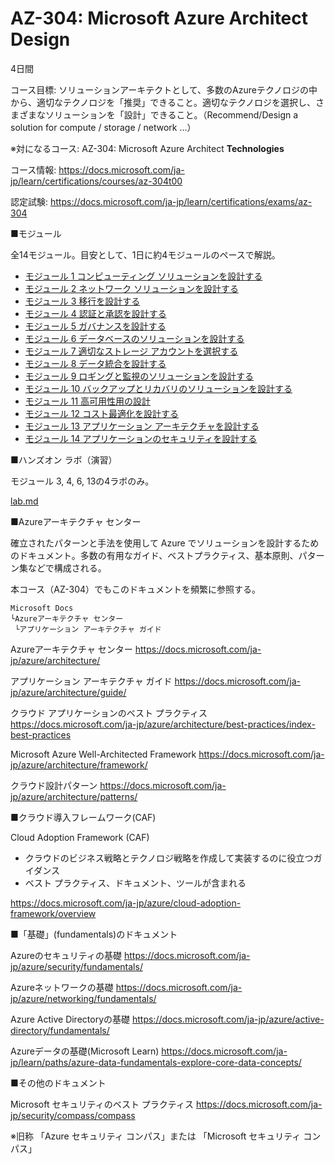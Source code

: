 # AZ-304: Microsoft Azure Architect **Design**

4日間

コース目標: ソリューションアーキテクトとして、多数のAzureテクノロジの中から、適切なテクノロジを「推奨」できること。適切なテクノロジを選択し、さまざまなソリューションを「設計」できること。（Recommend/Design a solution for compute / storage / network ...）

※対になるコース: AZ-304: Microsoft Azure Architect **Technologies**

コース情報: https://docs.microsoft.com/ja-jp/learn/certifications/courses/az-304t00

認定試験: https://docs.microsoft.com/ja-jp/learn/certifications/exams/az-304

■モジュール

全14モジュール。目安として、1日に約4モジュールのペースで解説。

- [モジュール 1 コンピューティング ソリューションを設計する](mod01.md)
- [モジュール 2 ネットワーク ソリューションを設計する](mod02.md)
- [モジュール 3 移行を設計する](mod03.md)
- [モジュール 4 認証と承認を設計する](mod04.md)
- [モジュール 5 ガバナンスを設計する](mod05.md)
- [モジュール 6 データベースのソリューションを設計する](mod06.md)
- [モジュール 7 適切なストレージ アカウントを選択する](mod07.md)
- [モジュール 8 データ統合を設計する](mod08.md)
- [モジュール 9 ロギングと監視のソリューションを設計する](mod09.md)
- [モジュール 10 バックアップとリカバリのソリューションを設計する](mod10.md)
- [モジュール 11 高可用性用の設計](mod11.md)
- [モジュール 12 コスト最適化を設計する](mod12.md)
- [モジュール 13 アプリケーション アーキテクチャを設計する](mod13.md)
- [モジュール 14 アプリケーションのセキュリティを設計する](mod14.md)

■ハンズオン ラボ（演習）

モジュール 3, 4, 6, 13の4ラボのみ。

[lab.md](lab.md)

■Azureアーキテクチャ センター

確立されたパターンと手法を使用して Azure でソリューションを設計するためのドキュメント。多数の有用なガイド、ベストプラクティス、基本原則、パターン集などで構成される。

本コース（AZ-304）でもこのドキュメントを頻繁に参照する。

```
Microsoft Docs
└Azureアーキテクチャ センター
 └アプリケーション アーキテクチャ ガイド
```

Azureアーキテクチャ センター
https://docs.microsoft.com/ja-jp/azure/architecture/

アプリケーション アーキテクチャ ガイド
https://docs.microsoft.com/ja-jp/azure/architecture/guide/

クラウド アプリケーションのベスト プラクティス
https://docs.microsoft.com/ja-jp/azure/architecture/best-practices/index-best-practices

Microsoft Azure Well-Architected Framework
https://docs.microsoft.com/ja-jp/azure/architecture/framework/

クラウド設計パターン
https://docs.microsoft.com/ja-jp/azure/architecture/patterns/

■クラウド導入フレームワーク(CAF)

Cloud Adoption Framework (CAF)

- クラウドのビジネス戦略とテクノロジ戦略を作成して実装するのに役立つガイダンス
- ベスト プラクティス、ドキュメント、ツールが含まれる

https://docs.microsoft.com/ja-jp/azure/cloud-adoption-framework/overview

■「基礎」(fundamentals)のドキュメント

Azureのセキュリティの基礎
https://docs.microsoft.com/ja-jp/azure/security/fundamentals/

Azureネットワークの基礎
https://docs.microsoft.com/ja-jp/azure/networking/fundamentals/

Azure Active Directoryの基礎
https://docs.microsoft.com/ja-jp/azure/active-directory/fundamentals/

Azureデータの基礎(Microsoft Learn)
https://docs.microsoft.com/ja-jp/learn/paths/azure-data-fundamentals-explore-core-data-concepts/

■その他のドキュメント

Microsoft セキュリティのベスト プラクティス
https://docs.microsoft.com/ja-jp/security/compass/compass

※旧称 「Azure セキュリティ コンパス」または 「Microsoft セキュリティ コンパス」
